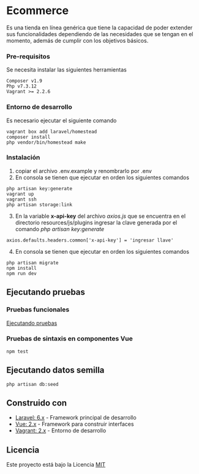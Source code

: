# Ecommerce

Es una tienda en línea genérica que tiene la capacidad de poder extender sus funcionalidades dependiendo de las necesidades que se tengan en el momento, además de cumplir con los objetivos básicos.

### Pre-requisitos

Se necesita instalar las siguientes herramientas
```
Composer v1.9
Php v7.3.12
Vagrant >= 2.2.6
```

### Entorno de desarrollo

Es necesario ejecutar el siguiente comando
```
vagrant box add laravel/homestead
composer install
php vendor/bin/homestead make
```

### Instalación 

1. copiar el archivo .env.example y renombrarlo por .env
2. En consola se tienen que ejecutar en orden los siguientes comandos
```
php artisan key:generate
vagrant up
vagrant ssh
php artisan storage:link
```

3. En la variable **x-api-key** del archivo *axios.js* que se encuentra en el directorio resources/js/plugins ingresar la clave generada por el comando *php artisan key:generate*
```
axios.defaults.headers.common['x-api-key'] = 'ingresar llave'
```

4. En consola se tienen que ejecutar en orden los siguientes comandos
```
php artisan migrate
npm install
npm run dev
```

## Ejecutando pruebas


### Pruebas funcionales

[Ejecutando pruebas](https://github.com/bboytoom/Ecommerce/wiki/Ejecutando-pruebas)

### Pruebas de sintaxis en componentes Vue

```
npm test
```

## Ejecutando datos semilla

```
php artisan db:seed
```

## Construido con 

* [Laravel: 6.x](https://laravel.com/docs/6.x) - Framework principal de desarrollo
* [Vue: 2.x](https://vuejs.org/) - Framework para construir interfaces
* [Vagrant: 2.x](https://www.vagrantup.com/) - Entorno de desarrollo

## Licencia

Este proyecto está bajo la Licencia [MIT](LICENSE.md)
